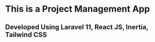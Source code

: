 # This is a Project Management App 

## Developed Using Laravel 11, React JS, Inertia, Tailwind CSS

